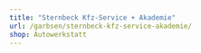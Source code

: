 ```yaml
---
title: "Sternbeck Kfz-Service + Akademie"
url: /garbsen/sternbeck-kfz-service-akademie/
shop: Autowerkstatt
---
```

